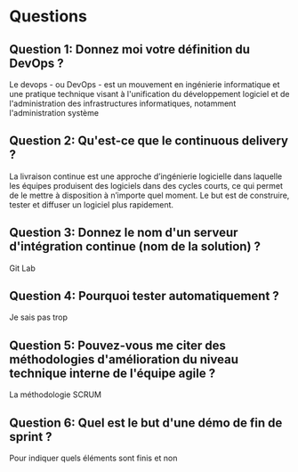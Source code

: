 # Questions

## Question 1: Donnez moi votre définition du DevOps ?

Le devops - ou DevOps - est un mouvement en ingénierie informatique et une pratique technique visant à l'unification du développement logiciel et de l'administration des infrastructures informatiques, notamment l'administration système

## Question 2: Qu'est-ce que le continuous delivery ?

La livraison continue est une approche d’ingénierie logicielle dans laquelle les équipes produisent des logiciels dans des cycles courts, ce qui permet de le mettre à disposition à n’importe quel moment. Le but est de construire, tester et diffuser un logiciel plus rapidement.

## Question 3: Donnez le nom d'un serveur d'intégration continue (nom de la solution) ?

Git Lab

## Question 4: Pourquoi tester automatiquement ?

Je sais pas trop

## Question 5: Pouvez-vous me citer des méthodologies d'amélioration du niveau technique interne de l'équipe agile ?

La méthodologie SCRUM

## Question 6: Quel est le but d'une démo de fin de sprint ?

Pour indiquer quels éléments sont finis et non